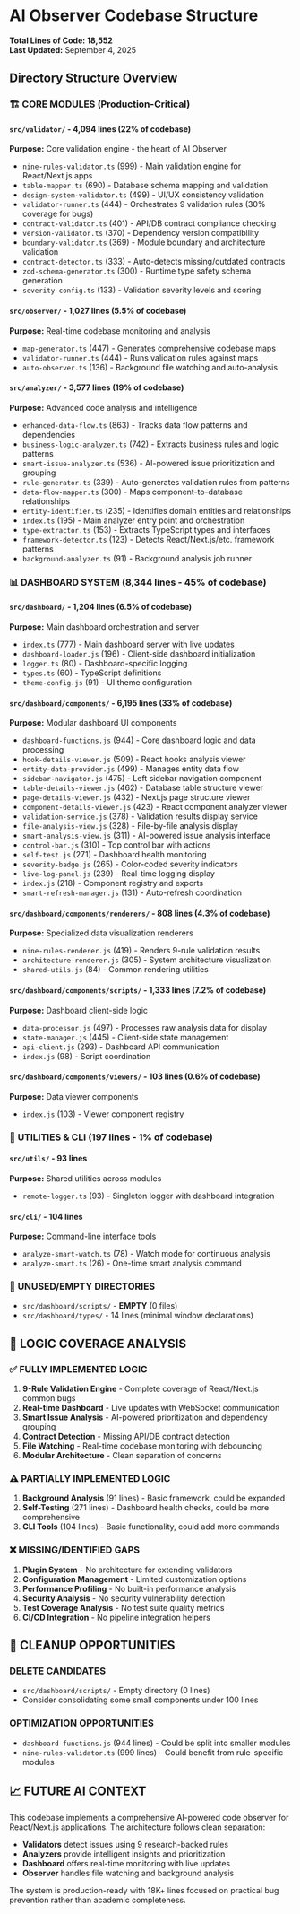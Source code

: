 # AI Observer Codebase Structure

**Total Lines of Code: 18,552**  
**Last Updated:** September 4, 2025

## Directory Structure Overview

### 🏗️ **CORE MODULES** (Production-Critical)

#### `src/validator/` - 4,094 lines (22% of codebase)
**Purpose:** Core validation engine - the heart of AI Observer
- `nine-rules-validator.ts` (999) - Main validation engine for React/Next.js apps
- `table-mapper.ts` (690) - Database schema mapping and validation  
- `design-system-validator.ts` (499) - UI/UX consistency validation
- `validator-runner.ts` (444) - Orchestrates 9 validation rules (30% coverage for bugs)
- `contract-validator.ts` (401) - API/DB contract compliance checking
- `version-validator.ts` (370) - Dependency version compatibility
- `boundary-validator.ts` (369) - Module boundary and architecture validation
- `contract-detector.ts` (333) - Auto-detects missing/outdated contracts
- `zod-schema-generator.ts` (300) - Runtime type safety schema generation
- `severity-config.ts` (133) - Validation severity levels and scoring

#### `src/observer/` - 1,027 lines (5.5% of codebase)  
**Purpose:** Real-time codebase monitoring and analysis
- `map-generator.ts` (447) - Generates comprehensive codebase maps
- `validator-runner.ts` (444) - Runs validation rules against maps  
- `auto-observer.ts` (136) - Background file watching and auto-analysis

#### `src/analyzer/` - 3,577 lines (19% of codebase)
**Purpose:** Advanced code analysis and intelligence
- `enhanced-data-flow.ts` (863) - Tracks data flow patterns and dependencies
- `business-logic-analyzer.ts` (742) - Extracts business rules and logic patterns
- `smart-issue-analyzer.ts` (536) - AI-powered issue prioritization and grouping
- `rule-generator.ts` (339) - Auto-generates validation rules from patterns
- `data-flow-mapper.ts` (300) - Maps component-to-database relationships
- `entity-identifier.ts` (235) - Identifies domain entities and relationships
- `index.ts` (195) - Main analyzer entry point and orchestration
- `type-extractor.ts` (153) - Extracts TypeScript types and interfaces
- `framework-detector.ts` (123) - Detects React/Next.js/etc. framework patterns
- `background-analyzer.ts` (91) - Background analysis job runner

### 📊 **DASHBOARD SYSTEM** (8,344 lines - 45% of codebase)

#### `src/dashboard/` - 1,204 lines (6.5% of codebase)
**Purpose:** Main dashboard orchestration and server
- `index.ts` (777) - Main dashboard server with live updates
- `dashboard-loader.js` (196) - Client-side dashboard initialization
- `logger.ts` (80) - Dashboard-specific logging
- `types.ts` (60) - TypeScript definitions  
- `theme-config.js` (91) - UI theme configuration

#### `src/dashboard/components/` - 6,195 lines (33% of codebase)
**Purpose:** Modular dashboard UI components
- `dashboard-functions.js` (944) - Core dashboard logic and data processing
- `hook-details-viewer.js` (509) - React hooks analysis viewer
- `entity-data-provider.js` (499) - Manages entity data flow
- `sidebar-navigator.js` (475) - Left sidebar navigation component
- `table-details-viewer.js` (462) - Database table structure viewer  
- `page-details-viewer.js` (432) - Next.js page structure viewer
- `component-details-viewer.js` (423) - React component analyzer viewer
- `validation-service.js` (378) - Validation results display service
- `file-analysis-view.js` (328) - File-by-file analysis display
- `smart-analysis-view.js` (311) - AI-powered issue analysis interface
- `control-bar.js` (310) - Top control bar with actions
- `self-test.js` (271) - Dashboard health monitoring
- `severity-badge.js` (265) - Color-coded severity indicators
- `live-log-panel.js` (239) - Real-time logging display
- `index.js` (218) - Component registry and exports
- `smart-refresh-manager.js` (131) - Auto-refresh coordination

#### `src/dashboard/components/renderers/` - 808 lines (4.3% of codebase)
**Purpose:** Specialized data visualization renderers
- `nine-rules-renderer.js` (419) - Renders 9-rule validation results
- `architecture-renderer.js` (305) - System architecture visualization  
- `shared-utils.js` (84) - Common rendering utilities

#### `src/dashboard/components/scripts/` - 1,333 lines (7.2% of codebase)
**Purpose:** Dashboard client-side logic
- `data-processor.js` (497) - Processes raw analysis data for display
- `state-manager.js` (445) - Client-side state management
- `api-client.js` (293) - Dashboard API communication
- `index.js` (98) - Script coordination

#### `src/dashboard/components/viewers/` - 103 lines (0.6% of codebase)
**Purpose:** Data viewer components
- `index.js` (103) - Viewer component registry

### 🔧 **UTILITIES & CLI** (197 lines - 1% of codebase)

#### `src/utils/` - 93 lines  
**Purpose:** Shared utilities across modules
- `remote-logger.ts` (93) - Singleton logger with dashboard integration

#### `src/cli/` - 104 lines
**Purpose:** Command-line interface tools  
- `analyze-smart-watch.ts` (78) - Watch mode for continuous analysis
- `analyze-smart.ts` (26) - One-time smart analysis command

### 📁 **UNUSED/EMPTY DIRECTORIES**
- `src/dashboard/scripts/` - **EMPTY** (0 files)
- `src/dashboard/types/` - 14 lines (minimal window declarations)

## 🎯 **LOGIC COVERAGE ANALYSIS**

### ✅ **FULLY IMPLEMENTED LOGIC**
1. **9-Rule Validation Engine** - Complete coverage of React/Next.js common bugs
2. **Real-time Dashboard** - Live updates with WebSocket communication
3. **Smart Issue Analysis** - AI-powered prioritization and dependency grouping
4. **Contract Detection** - Missing API/DB contract detection
5. **File Watching** - Real-time codebase monitoring with debouncing
6. **Modular Architecture** - Clean separation of concerns

### ⚠️ **PARTIALLY IMPLEMENTED LOGIC** 
1. **Background Analysis** (91 lines) - Basic framework, could be expanded
2. **Self-Testing** (271 lines) - Dashboard health checks, could be more comprehensive
3. **CLI Tools** (104 lines) - Basic functionality, could add more commands

### ❌ **MISSING/IDENTIFIED GAPS**
1. **Plugin System** - No architecture for extending validators
2. **Configuration Management** - Limited customization options  
3. **Performance Profiling** - No built-in performance analysis
4. **Security Analysis** - No security vulnerability detection
5. **Test Coverage Analysis** - No test suite quality metrics
6. **CI/CD Integration** - No pipeline integration helpers

## 🧹 **CLEANUP OPPORTUNITIES**

### DELETE CANDIDATES
- `src/dashboard/scripts/` - Empty directory (0 lines)
- Consider consolidating some small components under 100 lines

### OPTIMIZATION OPPORTUNITIES  
- `dashboard-functions.js` (944 lines) - Could be split into smaller modules
- `nine-rules-validator.ts` (999 lines) - Could benefit from rule-specific modules

## 📈 **FUTURE AI CONTEXT**

This codebase implements a comprehensive AI-powered code observer for React/Next.js applications. The architecture follows clean separation:

- **Validators** detect issues using 9 research-backed rules
- **Analyzers** provide intelligent insights and prioritization  
- **Dashboard** offers real-time monitoring with live updates
- **Observer** handles file watching and background analysis

The system is production-ready with 18K+ lines focused on practical bug prevention rather than academic completeness.